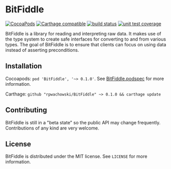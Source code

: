 # BitFiddle

[![CocoaPods](https://img.shields.io/cocoapods/v/BitFiddle.svg)](https://cocoapods.org/pods/BitFiddle)
[![Carthage compatible](https://img.shields.io/badge/Carthage-compatible-4BC51D.svg?style=flat)](https://github.com/Carthage/Carthage)
[![build status](https://img.shields.io/travis/rpwachowski/bitfiddle.svg)](https://travis-ci.org/rpwachowski/BitFiddle)
[![unit test coverage](https://img.shields.io/codecov/c/github/rpwachowski/BitFiddle.svg)](https://codecov.io/gh/rpwachowski/BitFiddle)

BitFiddle is a library for reading and interpreting raw data. It makes use of the type system to create safe interfaces for converting to and from various types. The goal of BitFiddle is to ensure that clients can focus on using data instead of asserting preconditions.

## Installation

Cocoapods: `pod 'BitFiddle', '~> 0.1.0'`. See [BitFiddle.podspec](BitFiddle.podspec) for more information. 

Carthage: `github "rpwachowski/BitFiddle" ~> 0.1.0 && carthage update`

## Contributing

BitFiddle is still in a "beta state" so the public API may change frequently. Contributions of any kind are very welcome. 

## License

BitFiddle is distributed under the MIT license. See `LICENSE` for more information.
